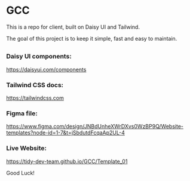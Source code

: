 # GCC

This is a repo for client, built on Daisy UI and Tailwind.

The goal of this project is to keep it simple, fast and easy to maintain.

## 

### Daisy UI components:

https://daisyui.com/components

### Tailwind CSS docs:

https://tailwindcss.com

### Figma file:

https://www.figma.com/design/JNBdUnheXWrDXvs0WzBP9Q/Website-templates?node-id=1-7&t=jSbdutdFcqaAp2UL-4

### Live Website:

https://tidy-dev-team.github.io/GCC/Template_01


Good Luck!